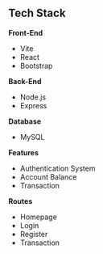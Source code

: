 ## Tech Stack

**Front-End**
- Vite
- React
- Bootstrap

**Back-End**
- Node.js
- Express

**Database**
- MySQL

**Features**
- Authentication System
- Account Balance
- Transaction

**Routes**
- Homepage
- Login
- Register
- Transaction